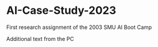 # AI-Case-Study-2023

 First research assignment of the 2003 SMU AI Boot Camp
  
 Additional text from the PC